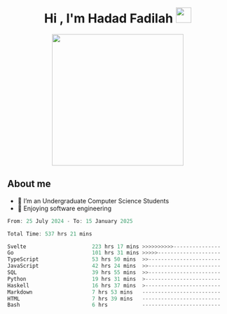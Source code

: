 <h1 align="center">Hi , I'm Hadad Fadilah <img src="https://media.giphy.com/media/hvRJCLFzcasrR4ia7z/giphy.gif" width="35"></h1>

<p align="center">
<img src="https://media.tenor.com/78dNivDemDAAAAAi/speech-bubble-venti.gif" width="300"/>    
</p>


##  About me
- 🔭 I’m an Undergraduate Computer Science Students
- 🌱 Enjoying software engineering

<!--START_SECTION:waka-->

```go
From: 25 July 2024 - To: 15 January 2025

Total Time: 537 hrs 21 mins

Svelte                     223 hrs 17 mins >>>>>>>>>>---------------   41.35 %
Go                         101 hrs 31 mins >>>>>--------------------   18.80 %
TypeScript                 53 hrs 50 mins  >>-----------------------   09.97 %
JavaScript                 42 hrs 24 mins  >>-----------------------   07.85 %
SQL                        39 hrs 55 mins  >>-----------------------   07.39 %
Python                     19 hrs 31 mins  >------------------------   03.62 %
Haskell                    16 hrs 37 mins  >------------------------   03.08 %
Markdown                   7 hrs 53 mins   -------------------------   01.46 %
HTML                       7 hrs 39 mins   -------------------------   01.42 %
Bash                       6 hrs           -------------------------   01.11 %
```

<!--END_SECTION:waka-->




<!--
**Fadil-Tao/Fadil-Tao** is a ✨ _special_ ✨ repository because its `README.md` (this file) appears on your GitHub profile.


